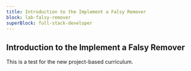 ```yaml
---
title: Introduction to the Implement a Falsy Remover
block: lab-falsy-remover
superBlock: full-stack-developer
---
```


## Introduction to the Implement a Falsy Remover

This is a test for the new project-based curriculum.
